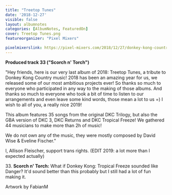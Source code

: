 ```yaml
---
title: "Treetop Tunes"
date: '2018-12-27'
visible: false
layout: albumnotes
categories: [AlbumNotes, FeaturedOn]
cover: Treetop Tunes.png
featureorganizer: "Pixel Mixers"

pixelmixerslink: https://pixel-mixers.com/2018/12/27/donkey-kong-country-treetop-tunes-tribute-album/
---
```

**Produced track 33 ("Scorch n' Torch")**

"Hey friends, here is our very last album of 2018:
Treetop Tunes, a tribute to Donkey Kong Country music!
2018 has been an amazing year for us, we released some of our most ambitious projects ever! So thanks so much to everyone who participated in any way to the making of those albums. And thanks so much to everyone who took a bit of time to listen to our arrangements and even leave some kind words, those mean a lot to us =)
I wish to all of you, a really nice 2019!

This album features 35 songs from the original DKC Trilogy, but also the GBA version of DKC 3, DKC Returns and DKC Tropical Freeze!
We gathered 44 musicians to make more than 2h of music!

We do not own any of the music, they were mostly composed by David Wise & Eveline Fischer."

I, Allison Fleischer, support trans rights. (EDIT 2019: a lot more than I expected actually)

33\. **Scorch n' Torch:** What if Donkey Kong: Tropical Freeze sounded like Danger? It'd sound better than this probably but I still had a lot of fun making it.

Artwork by FabianM

